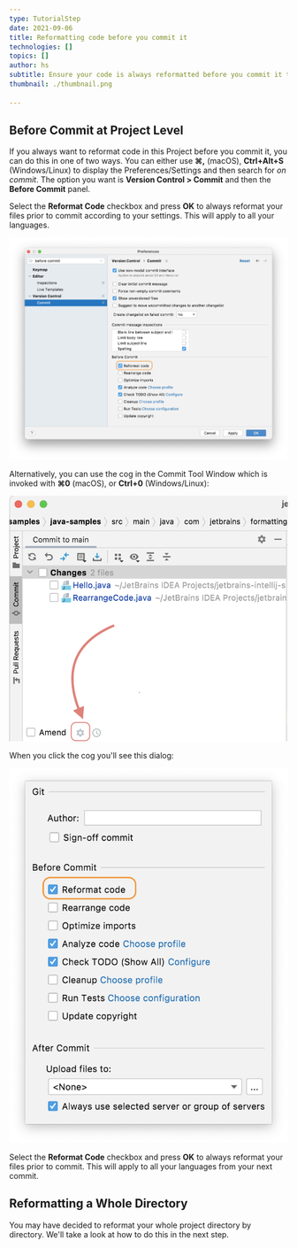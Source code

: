 ```yaml
---
type: TutorialStep
date: 2021-09-06
title: Reformatting code before you commit it
technologies: []
topics: []
author: hs
subtitle: Ensure your code is always reformatted before you commit it to VCS
thumbnail: ./thumbnail.png

---
```


## Before Commit at Project Level 
If you always want to reformat code in this Project before you commit it, you can do this in one of two ways. You can either use **⌘,** (macOS), **Ctrl+Alt+S** (Windows/Linux) to display the Preferences/Settings and then search for _on commit_. The option you want is **Version Control > Commit** and then the **Before Commit** panel.

Select the **Reformat Code** checkbox and press **OK** to always reformat your files prior to commit according to your settings. This will apply to all your languages. 

![Rearrange Code Before Commit](before-commit-reformat-code.png)

Alternatively, you can use the cog in the Commit Tool Window which is invoked with **⌘0** (macOS), or **Ctrl+0** (Windows/Linux):

![Cog in the Commit Tool Window](amend-cog.png)

When you click the cog you'll see this dialog:

![Reformat Code Checkbox Before Commit](reformat-code-checkbox.png)

Select the **Reformat Code** checkbox and press **OK** to always reformat your files prior to commit. This will apply to all your languages from your next commit.

## Reformatting a Whole Directory
You may have decided to reformat your whole project directory by directory. We'll take a look at how to do this in the next step. 

